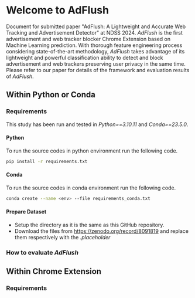 # Welcome to AdFlush

Document for submitted paper "AdFlush: A Lightweight and Accurate Web Tracking and Advertisement Detector" at NDSS 2024. 
*AdFlush* is the first advertisement and web tracker blocker Chrome Extension based on Machine Learning prediction. With thorough feature engineering process considering state-of-the-art methodology, *AdFlush* takes advantage of its lightweight and powerful classification ability to detect and block advertisement and web trackers preserving user privacy in the same time. Please refer to our paper for details of the framework and evaluation results of *AdFlush*.

## Within Python or Conda
### Requirements
This study has been run and tested in *Python==3.10.11* and *Conda==23.5.0*. 
#### Python
To run the source codes in python environment run the following code.
```bash
pip install -r requirements.txt
```
#### Conda
To run the source codes in conda environment run the following code.
```bash
conda create --name <env> --file requirements_conda.txt
```
#### Prepare Dataset
- Setup the directory as it is the same as this GitHub repository.
- Download the files from https://zenodo.org/record/8091819 and replace them respectively with the *.placeholder*
### How to evaluate *AdFlush*


## Within Chrome Extension
### Requirements
